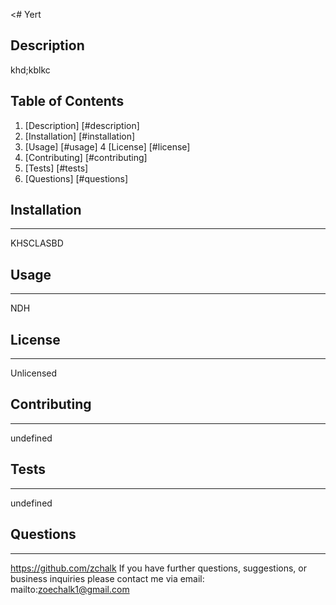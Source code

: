 <# Yert
<a name="description"></a>
## Description
khd;kblkc
## Table of Contents
1. [Description] [#description]
2. [Installation] [#installation]
3. [Usage] [#usage]
4  [License] [#license]
5. [Contributing] [#contributing]
6. [Tests] [#tests]
7. [Questions] [#questions]

<a name="installation"></a>
## Installation
***
KHSCLASBD

<a name="usage"></a>
## Usage
***
NDH

<a name="license"></a>
## License
***
Unlicensed

<a name="constributors"></a>
## Contributing
***
undefined

<a name="tests"></a>
## Tests
***
undefined

<a name="questions"></a>
## Questions
***
https://github.com/zchalk
If you have further questions, suggestions, or business inquiries please contact me via email: mailto:zoechalk1@gmail.com
